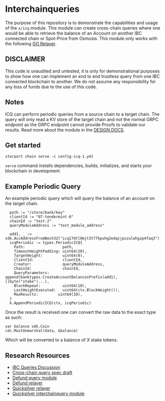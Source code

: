 # Interchainqueries

The purpose of this repository is to demonstrate the capabilities and usage of the `x/icq` module. This module can create cross-chain queries where one would be able to retrieve the balance of an Account on another IBC connected chain or Spot-Price from Osmosis. This module only works with the following [GO Relayer](https://github.com/SimplyVC/relayer).

## DISCLAIMER

This code is unaudited and untested, it is only for demonstrational purposes to show how one can implement an end to end trustless query from one IBC connected blockchain to another. We do not assume any responsibility for any loss of funds due to the use of this code.

## Notes

ICQ can perform periodic queries from a source chain to a target chain. The query will only read a KV store of the target chain and not the normal GRPC endpoint as the GRPC endpoint cannot provide Proofs to validate our results. Read more about the module in the [DESIGN DOCS](./docs/design/ICQ.md).

## Get started

```
starport chain serve -c config-icq-1.yml
```

`serve` command installs dependencies, builds, initializes, and starts your blockchain in development.


## Example Periodic Query

An example periodic query which will query the balance of an account on the target chain.

```
  path := "/store/bank/key"
  clientId := "07-tendermint-0"
  chainId := "test-2"
  queryModuleAddress := "test_module_address"

  add1, _ := sdk.AccAddressFromBech32("icq17dtl0mjt3t77kpuhg2edqzjpszulwhgzp4faq3")
  icqPeriodic := types.PeriodicICQ{
    Path:                 path,
    TimeoutHeightPadding: uint64(20),
    TargetHeight:         uint64(0),
    ClientId:             clientId,
    Creator:              queryModuleAddress,
    ChainId:              chainId,
    QueryParameters:      append(banktypes.CreateAccountBalancesPrefix(add1), []byte("stake")...),
    BlockRepeat:          uint64(10),
    LastHeightExecuted:   uint64(ctx.BlockHeight()),
    MaxResults:         uint64(10),
  }
  k.AppendPeriodicICQ(ctx, icqPeriodic)
```

Once the result is received one can convert the raw data to the exact type as such:

```
var balance sdk.Coin
cdc.MustUnmarshal(data, &balance)
```

Which will be converted to a balance of _X_ stake tokens.


## Research Resources

- [IBC Queries Discussion](https://github.com/cosmos/ibc/discussions/605)
- [Cross-chain query spec draft](https://github.com/cosmos/ibc/pull/735)
- [Defund query module](https://github.com/defund-labs/defund/tree/main/x/query)
- [Defund relayer](https://github.com/defund-labs/relayer)
- [Quicksilver relayer](https://github.com/ingenuity-build/interchain-queries)
- [Quicksilver interchainquery module](https://github.com/ingenuity-build/quicksilver/tree/main/x/interchainquery)